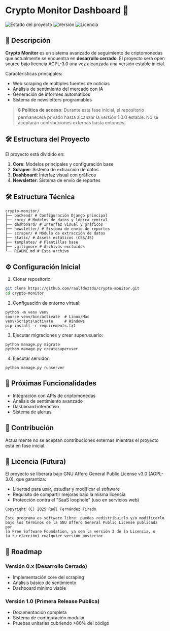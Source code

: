 # Crypto Monitor Dashboard 🚀

![Estado del proyecto](https://img.shields.io/badge/Estado-Desarrollo%20Inicial-yelloworange)
![Versión](https://img.shields.io/badge/Versión-0.1.0-blue)
![Licencia](https://img.shields.io/badge/Licencia-AGPL--3.0-green)

## 📌 Descripción

**Crypto Monitor** es un sistema avanzado de seguimiento de criptomonedas que actualmente se encuentra en **desarrollo cerrado**. El proyecto será open source bajo licencia AGPL-3.0 una vez alcanzada una versión estable inicial.

Características principales:
- Web scraping de múltiples fuentes de noticias
- Análisis de sentimiento del mercado con IA
- Generación de informes automáticos
- Sistema de newsletters programables

> 🔒 **Política de acceso**: Durante esta fase inicial, el repositorio permanecerá privado hasta alcanzar la versión 1.0.0 estable. No se aceptarán contribuciones externas hasta entonces.

## 🛠️ Estructura del Proyecto

El proyecto está dividido en:

1. **Core**: Modelos principales y configuración base
2. **Scraper**: Sistema de extracción de datos
3. **Dashboard**: Interfaz visual con gráficos
4. **Newsletter**: Sistema de envío de reportes

## 🛠️ Estructura Técnica
```
crypto-monitor/
├── backend/ # Configuración Django principal
├── core/ # Modelos de datos y lógica central
├── dashboard/ # Interfaz visual y gráficos
├── newsletter/ # Sistema de envío de reportes
├── scraper/ # Módulo de extracción de datos
├── static/ # Assets estáticos (CSS/JS)
├── templates/ # Plantillas base
├── .gitignore # Archivos excluidos
└── README.md # Este archivo
```

## ⚙️ Configuración Inicial

1. Clonar repositorio:
```bash
git clone https://github.com/raulfdeztdo/crypto-monitor.git
cd crypto-monitor
```
2. Configuación de entorno virtual:
```
python -m venv venv
source venv/bin/activate  # Linux/Mac
venv\Scripts\activate     # Windows
pip install -r requirements.txt
```
3. Ejecutar migraciones y crear superusuario:
```
python manage.py migrate
python manage.py createsuperuser
```
4. Ejecutar servidor:
```
python manage.py runserver
```

## 🚀 Próximas Funcionalidades
- Integración con APIs de criptomonedas
- Análisis de sentimiento avanzado
- Dashboard interactivo
- Sistema de alertas

## 🤝 Contribución
Actualmente no se aceptan contribuciones externas mientras el proyecto está en fase inicial.

## 📜 Licencia (Futura)
El proyecto se liberará bajo GNU Affero General Public License v3.0 (AGPL-3.0), que garantiza:
- Libertad para usar, estudiar y modificar el software
- Requisito de compartir mejoras bajo la misma licencia
- Protección contra el "SaaS loophole" (uso en servicios web)
```
Copyright (C) 2025 Raúl Fernández Tirado

Este programa es software libre: puedes redistribuirlo y/o modificarlo
bajo los términos de la GNU Affero General Public License publicada por
la Free Software Foundation, ya sea la versión 3 de la Licencia, o
(a tu elección) cualquier versión posterior.
```

## 🚀 Roadmap
### Versión 0.x (Desarrollo Cerrado)
- Implementación core del scraping
- Análisis básico de sentimiento
- Dashboard mínimo viable
### Versión 1.0 (Primera Release Pública)
- Documentación completa
- Sistema de configuración modular
- Pruebas unitarias cubriendo >80% del código
